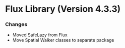 # Flux Library (Version 4.3.3)

### Changes
- Moved SafeLazy from Flux
- Move Spatial Walker classes to separate package